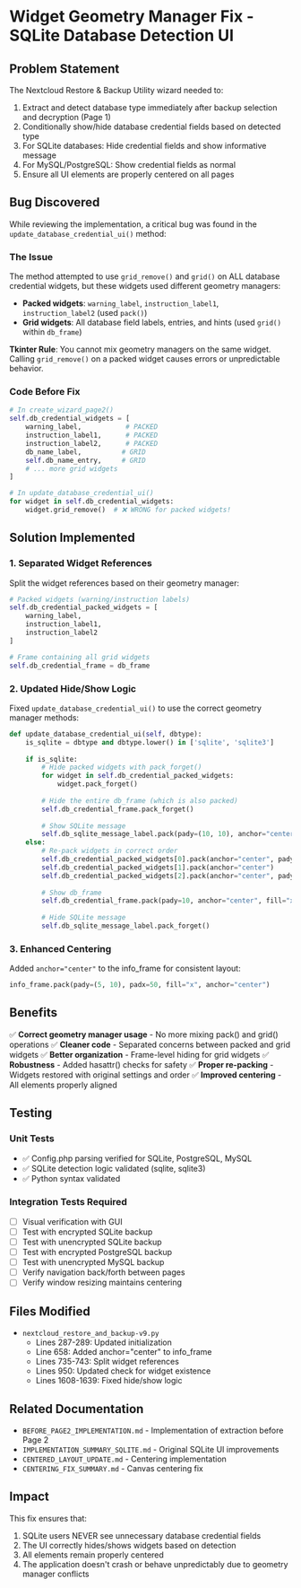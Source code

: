 # Widget Geometry Manager Fix - SQLite Database Detection UI

## Problem Statement

The Nextcloud Restore & Backup Utility wizard needed to:
1. Extract and detect database type immediately after backup selection and decryption (Page 1)
2. Conditionally show/hide database credential fields based on detected type
3. For SQLite databases: Hide credential fields and show informative message
4. For MySQL/PostgreSQL: Show credential fields as normal
5. Ensure all UI elements are properly centered on all pages

## Bug Discovered

While reviewing the implementation, a critical bug was found in the `update_database_credential_ui()` method:

### The Issue

The method attempted to use `grid_remove()` and `grid()` on ALL database credential widgets, but these widgets used different geometry managers:

- **Packed widgets**: `warning_label`, `instruction_label1`, `instruction_label2` (used `pack()`)
- **Grid widgets**: All database field labels, entries, and hints (used `grid()` within `db_frame`)

**Tkinter Rule**: You cannot mix geometry managers on the same widget. Calling `grid_remove()` on a packed widget causes errors or unpredictable behavior.

### Code Before Fix

```python
# In create_wizard_page2()
self.db_credential_widgets = [
    warning_label,           # PACKED
    instruction_label1,      # PACKED
    instruction_label2,      # PACKED
    db_name_label,          # GRID
    self.db_name_entry,     # GRID
    # ... more grid widgets
]

# In update_database_credential_ui()
for widget in self.db_credential_widgets:
    widget.grid_remove()  # ❌ WRONG for packed widgets!
```

## Solution Implemented

### 1. Separated Widget References

Split the widget references based on their geometry manager:

```python
# Packed widgets (warning/instruction labels)
self.db_credential_packed_widgets = [
    warning_label,
    instruction_label1,
    instruction_label2
]

# Frame containing all grid widgets
self.db_credential_frame = db_frame
```

### 2. Updated Hide/Show Logic

Fixed `update_database_credential_ui()` to use the correct geometry manager methods:

```python
def update_database_credential_ui(self, dbtype):
    is_sqlite = dbtype and dbtype.lower() in ['sqlite', 'sqlite3']
    
    if is_sqlite:
        # Hide packed widgets with pack_forget()
        for widget in self.db_credential_packed_widgets:
            widget.pack_forget()
        
        # Hide the entire db_frame (which is also packed)
        self.db_credential_frame.pack_forget()
        
        # Show SQLite message
        self.db_sqlite_message_label.pack(pady=(10, 10), anchor="center")
    else:
        # Re-pack widgets in correct order
        self.db_credential_packed_widgets[0].pack(anchor="center", pady=(5, 0))
        self.db_credential_packed_widgets[1].pack(anchor="center")
        self.db_credential_packed_widgets[2].pack(anchor="center", pady=(0, 10))
        
        # Show db_frame
        self.db_credential_frame.pack(pady=10, anchor="center", fill="x", padx=50)
        
        # Hide SQLite message
        self.db_sqlite_message_label.pack_forget()
```

### 3. Enhanced Centering

Added `anchor="center"` to the info_frame for consistent layout:

```python
info_frame.pack(pady=(5, 10), padx=50, fill="x", anchor="center")
```

## Benefits

✅ **Correct geometry manager usage** - No more mixing pack() and grid() operations
✅ **Cleaner code** - Separated concerns between packed and grid widgets
✅ **Better organization** - Frame-level hiding for grid widgets
✅ **Robustness** - Added hasattr() checks for safety
✅ **Proper re-packing** - Widgets restored with original settings and order
✅ **Improved centering** - All elements properly aligned

## Testing

### Unit Tests
- ✅ Config.php parsing verified for SQLite, PostgreSQL, MySQL
- ✅ SQLite detection logic validated (sqlite, sqlite3)
- ✅ Python syntax validated

### Integration Tests Required
- [ ] Visual verification with GUI
- [ ] Test with encrypted SQLite backup
- [ ] Test with unencrypted SQLite backup
- [ ] Test with encrypted PostgreSQL backup
- [ ] Test with unencrypted MySQL backup
- [ ] Verify navigation back/forth between pages
- [ ] Verify window resizing maintains centering

## Files Modified

- `nextcloud_restore_and_backup-v9.py`
  - Lines 287-289: Updated initialization
  - Line 658: Added anchor="center" to info_frame
  - Lines 735-743: Split widget references
  - Lines 950: Updated check for widget existence
  - Lines 1608-1639: Fixed hide/show logic

## Related Documentation

- `BEFORE_PAGE2_IMPLEMENTATION.md` - Implementation of extraction before Page 2
- `IMPLEMENTATION_SUMMARY_SQLITE.md` - Original SQLite UI improvements
- `CENTERED_LAYOUT_UPDATE.md` - Centering implementation
- `CENTERING_FIX_SUMMARY.md` - Canvas centering fix

## Impact

This fix ensures that:
1. SQLite users NEVER see unnecessary database credential fields
2. The UI correctly hides/shows widgets based on detection
3. All elements remain properly centered
4. The application doesn't crash or behave unpredictably due to geometry manager conflicts
